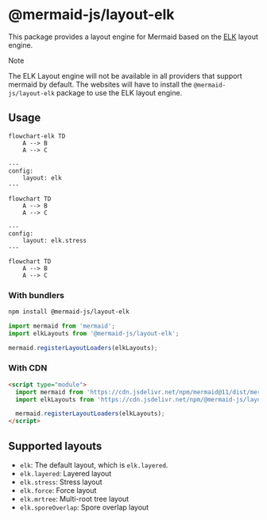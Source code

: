 # @mermaid-js/layout-elk

This package provides a layout engine for Mermaid based on the [ELK](https://www.eclipse.org/elk/) layout engine.

> [!NOTE]  
> The ELK Layout engine will not be available in all providers that support mermaid by default.
> The websites will have to install the `@mermaid-js/layout-elk` package to use the ELK layout engine.

## Usage

```
flowchart-elk TD
	A --> B
	A --> C
```

```
---
config:
	layout: elk
---

flowchart TD
	A --> B
	A --> C
```

```
---
config:
	layout: elk.stress
---

flowchart TD
	A --> B
	A --> C
```

### With bundlers

```sh
npm install @mermaid-js/layout-elk
```

```ts
import mermaid from 'mermaid';
import elkLayouts from '@mermaid-js/layout-elk';

mermaid.registerLayoutLoaders(elkLayouts);
```

### With CDN

```html
<script type="module">
  import mermaid from 'https://cdn.jsdelivr.net/npm/mermaid@11/dist/mermaid.esm.min.mjs';
  import elkLayouts from 'https://cdn.jsdelivr.net/npm/@mermaid-js/layout-elk@11/dist/mermaid-layout-elk.esm.min.mjs';

  mermaid.registerLayoutLoaders(elkLayouts);
</script>
```

## Supported layouts

- `elk`: The default layout, which is `elk.layered`.
- `elk.layered`: Layered layout
- `elk.stress`: Stress layout
- `elk.force`: Force layout
- `elk.mrtree`: Multi-root tree layout
- `elk.sporeOverlap`: Spore overlap layout

<!-- TODO: Add images for these layouts, as GitHub doesn't support natively -->
